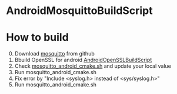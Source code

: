 # AndroidMosquittoBuildScript


# How to build
0. Download [mosquitto](https://github.com/eclipse/mosquitto) from github
1. Bbuild OpenSSL for android [AndroidOpenSSLBuildScript](https://gitlab.gz.cvte.cn/v_sw_rd/AndroidOpenSSLBuildScript)
2. Check [mosquitto_android_cmake.sh](mosquitto_android_cmake.sh) and update your local value
3. Run mosquitto_android_cmake.sh
4. Fix error by "Include <syslog.h> instead of <sys/syslog.h>"
5. Run mosquitto_android_cmake.sh